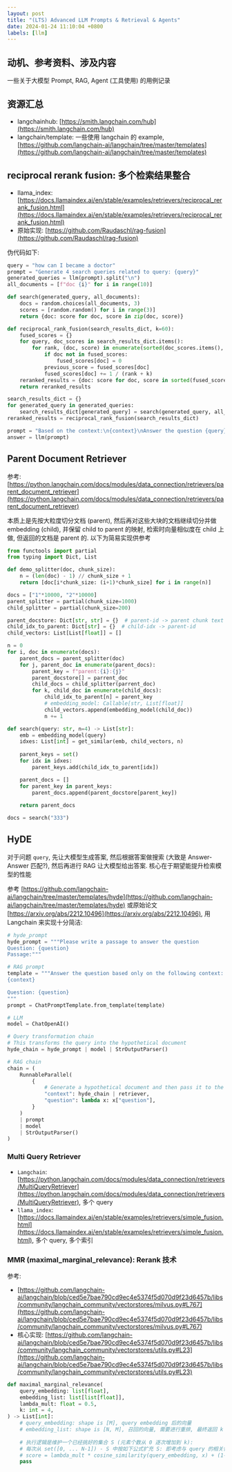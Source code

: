 ```yaml
---
layout: post
title: "(LTS) Advanced LLM Prompts & Retrieval & Agents"
date: 2024-01-24 11:10:04 +0800
labels: [llm]
---
```


## 动机、参考资料、涉及内容

一些关于大模型 Prompt, RAG, Agent (工具使用) 的用例记录

## 资源汇总

- langchainhub: [https://smith.langchain.com/hub](https://smith.langchain.com/hub)
- langchain/template: 一些使用 langchain 的 example, [https://github.com/langchain-ai/langchain/tree/master/templates](https://github.com/langchain-ai/langchain/tree/master/templates)

## reciprocal rerank fusion: 多个检索结果整合

- llama_index: [https://docs.llamaindex.ai/en/stable/examples/retrievers/reciprocal_rerank_fusion.html](https://docs.llamaindex.ai/en/stable/examples/retrievers/reciprocal_rerank_fusion.html)
- 原始实现: [https://github.com/Raudaschl/rag-fusion](https://github.com/Raudaschl/rag-fusion)

伪代码如下:

```python
query = "how can I became a doctor"
prompt = "Generate 4 search queries related to query: {query}"
generated_queries = llm(prompt).split("\n")
all_documents = [f"doc {i}" for i in range(10)]

def search(generated_query, all_documents):
    docs = random.choices(all_documents, 3)
    scores = [random.random() for i in range(3)]
    return {doc: score for doc, score in zip(doc, score)}

def reciprocal_rank_fusion(search_results_dict, k=60):
    fused_scores = {}
    for query, doc_scores in search_results_dict.items():
        for rank, (doc, score) in enumerate(sorted(doc_scores.items(), key=lambda x: x[1], reverse=True)):
            if doc not in fused_scores:
                fused_scores[doc] = 0
            previous_score = fused_scores[doc]
            fused_scores[doc] += 1 / (rank + k)
    reranked_results = {doc: score for doc, score in sorted(fused_scores.items(), key=lambda x: x[1], reverse=True)[:4]}  # 假设只留 4 个结果
    return reranked_results

search_results_dict = {}
for generated_query in generated_queries:
    search_results_dict[generated_query] = search(generated_query, all_documents)
reranked_results = reciprocal_rank_fusion(search_results_dict)

prompt = "Based on the context:\n{context}\nAnswer the question {query}".format(context="\n".join(reranked_results.keys()), query=query)
answer = llm(prompt)
```

## Parent Document Retriever

参考: [https://python.langchain.com/docs/modules/data_connection/retrievers/parent_document_retriever](https://python.langchain.com/docs/modules/data_connection/retrievers/parent_document_retriever)

本质上是先按大粒度切分文档 (parent), 然后再对这些大块的文档继续切分并做 embedding (child), 并保留 child to parent 的映射, 检索时向量相似度在 child 上做, 但返回的文档是 parent 的. 以下为简易实现供参考

```python
from functools import partial
from typing import Dict, List

def demo_splitter(doc, chunk_size):
    n = (len(doc) - 1) // chunk_size + 1
    return [doc[i*chunk_size: (i+1)*chunk_size] for i in range(n)]

docs = ["1"*10000, "2"*10000]
parent_splitter = partial(chunk_size=1000)
child_splitter = partial(chunk_size=200)

parent_docstore: Dict[str, str] = {}  # parent-id -> parent chunk text
child_idx_to_parent: Dict[str] = {}  # child-idx -> parent-id
child_vectors: List[List[float]] = []

n = 0
for i, doc in enumerate(docs):
    parent_docs = parent_splitter(doc)
    for j, parent_doc in enumerate(parent_docs):
        parent_key = f"parent:{i}:{j}"
        parent_docstore[] = parrent_doc
        child_docs = child_splitter(parrent_doc)
        for k, child_doc in enumerate(child_docs):
            child_idx_to_parent[n] = parent_key
            # embedding_model: Callable[str, List[float]]
            child_vectors.append(embedding_model(child_doc))
            n += 1

def search(query: str, n=4) -> List[str]:
    emb = embedding_model(query)
    idxes: List[int] = get_similar(emb, child_vectors, n)
    
    parent_keys = set()
    for idx in idxes:
        parent_keys.add(child_idx_to_parent[idx])

    parent_docs = []
    for parent_key in parent_keys:
        parent_docs.append(parent_docstore[parent_key])
    
    return parent_docs

docs = search("333")
```

## HyDE

对于问题 `query`, 先让大模型生成答案, 然后根据答案做搜索 (大致是 Answer-Answer 匹配?), 然后再进行 RAG 让大模型给出答案. 核心在于期望能提升检索模型的性能

参考 [https://github.com/langchain-ai/langchain/tree/master/templates/hyde](https://github.com/langchain-ai/langchain/tree/master/templates/hyde) 或原始论文 [https://arxiv.org/abs/2212.10496](https://arxiv.org/abs/2212.10496), 用 Langchain 来实现十分简洁:

```python
# hyde_prompt
hyde_prompt = """Please write a passage to answer the question 
Question: {question}
Passage:"""

# RAG prompt
template = """Answer the question based only on the following context:
{context}

Question: {question}
"""
prompt = ChatPromptTemplate.from_template(template)

# LLM
model = ChatOpenAI()

# Query transformation chain
# This transforms the query into the hypothetical document
hyde_chain = hyde_prompt | model | StrOutputParser()

# RAG chain
chain = (
    RunnableParallel(
        {
            # Generate a hypothetical document and then pass it to the retriever
            "context": hyde_chain | retriever,
            "question": lambda x: x["question"],
        }
    )
    | prompt
    | model
    | StrOutputParser()
)
```

### Multi Query Retriever

- `Langchain`: [https://python.langchain.com/docs/modules/data_connection/retrievers/MultiQueryRetriever](https://python.langchain.com/docs/modules/data_connection/retrievers/MultiQueryRetriever), 多个 query
- `llama_index`: [https://docs.llamaindex.ai/en/stable/examples/retrievers/simple_fusion.html](https://docs.llamaindex.ai/en/stable/examples/retrievers/simple_fusion.html), 多个 query, 多个索引


### MMR (maximal_marginal_relevance): Rerank 技术

参考:

- [https://github.com/langchain-ai/langchain/blob/ced5e7bae790cd9ec4e5374f5d070d9f23d6457b/libs/community/langchain_community/vectorstores/milvus.py#L767](https://github.com/langchain-ai/langchain/blob/ced5e7bae790cd9ec4e5374f5d070d9f23d6457b/libs/community/langchain_community/vectorstores/milvus.py#L767)
- 核心实现: [https://github.com/langchain-ai/langchain/blob/ced5e7bae790cd9ec4e5374f5d070d9f23d6457b/libs/community/langchain_community/vectorstores/utils.py#L23](https://github.com/langchain-ai/langchain/blob/ced5e7bae790cd9ec4e5374f5d070d9f23d6457b/libs/community/langchain_community/vectorstores/utils.py#L23)


```python
def maximal_marginal_relevance(
    query_embedding: list[float],
    embedding_list: list[list[float]],
    lambda_mult: float = 0.5,
    k: int = 4,
) -> List[int]:
    # query_embedding: shape is [M], query embedding 后的向量
    # embedding_list: shape is [N, M], 召回的向量, 需要进行重排, 最终返回 k 条
    
    # 执行逻辑是维护一个已经挑好的集合 S (元素个数从 0 逐次增加到 k):
    # 每次从 set([0, ... N-1]) - S 中按如下公式扩充 S: 即考虑与 query 的相关性, 又考虑最终的 k 条数据尽量有多样性
    # score = lambda_mult * cosine_similarity(query_embedding, x) + (1-lambda_mult) * max_cosine_similarity(x, S)
    pass
```
